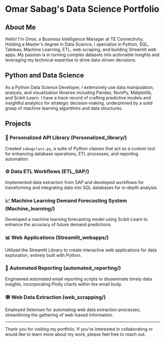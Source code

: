 # Omar Sabag's Data Science Portfolio

## About Me

Hello! I'm Omar, a Business Intelligence Manager at TE Connectivity. Holding a Master's degree in Data Science, I specialize in Python, SQL, Tableau, Machine Learning, ETL, web scraping, and building Streamlit web apps. My passion is in turning complex datasets into actionable insights and leveraging my technical expertise to drive data-driven decisions.

## Python and Data Science

As a Python Data Science Developer, I extensively use data manipulation, analysis, and visualization libraries including Pandas, NumPy, Matplotlib, and Scikit-Learn. I have a track record of crafting predictive models and insightful analytics for strategic decision-making, underpinned by a solid grasp of machine learning algorithms and data structures.

## Projects

### :snake: Personalized API Library (Personalized_library/)
Created `sabagclass.py`, a suite of Python classes that act as a custom tool for enhancing database operations, ETL processes, and reporting automation.

### :gear: Data ETL Workflows (ETL_SAP/)
Implemented data extraction from SAP and developed workflows for transforming and integrating data into SQL databases for in-depth analysis.

### :chart_with_upwards_trend: Machine Learning Demand Forecasting System (Machine_learning/)
Developed a machine learning forecasting model using Scikit-Learn to enhance the accuracy of future demand predictions.

### :bar_chart: Web Applications (Streamlit_webapps/)
Utilized the Streamlit Library to create interactive web applications for data exploration, entirely built with Python.

### :envelope_with_arrow: Automated Reporting (automated_reporting/)
Engineered automated email reporting scripts to disseminate timely data insights, incorporating Plotly charts within the email body.

### :spider_web: Web Data Extraction (web_scrapping/)
Employed Selenium for automating web data extraction processes, streamlining the gathering of web-based information.

---

Thank you for visiting my portfolio. If you're interested in collaborating or would like to learn more about my work, please feel free to reach out.
